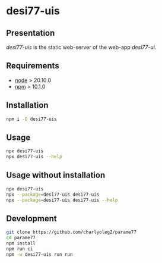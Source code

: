 desi77-uis
==========


Presentation
------------

*desi77-uis* is the static web-server of the web-app *desi77-ui*.


Requirements
------------

- [node](https://nodejs.org) > 20.10.0
- [npm](https://docs.npmjs.com/cli) > 10.1.0


Installation
------------

```bash
npm i -D desi77-uis
```


Usage
-----

```bash
npx desi77-uis
npx desi77-uis --help
```


Usage without installation
--------------------------

```bash
npx desi77-uis
npx --package=desi77-uis desi77-uis
npx --package=desi77-uis desi77-uis --help
```


Development
-----------

```bash
git clone https://github.com/charlyoleg2/parame77
cd parame77
npm install
npm run ci
npm -w desi77-uis run run
```

